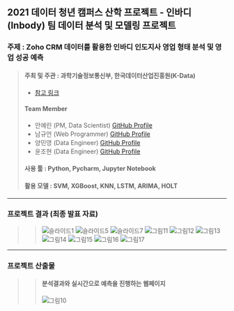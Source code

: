 ## 2021 데이터 청년 캠퍼스 산학 프로젝트 - 인바디(Inbody) 팀 데이터 분석 및 모델링 프로젝트
### 주제 : Zoho CRM 데이터를 활용한 인바디 인도지사 영업 형태 분석 및 영업 성공 예측
> #### 주최 및 주관 : 과학기술정보통신부, 한국데이터산업진흥원(K-Data)  
> + [참고 링크](https://dataonair.or.kr/bigjob/) 
> 
> #### Team Member 
>   + 안예린 (PM, Data Scientist) [GitHub Profile](https://github.com/girlwcode)
>   + 남규언 (Web Programmer) [GitHub Profile](https://github.com/gyuunnam)
>   + 양민영 (Data Engineer) [GitHub Profile](https://github.com/MinYeong-37)
>   + 윤조현 (Data Engineer) [GitHub Profile](https://github.com/porory415)
>   
> #### 사용 툴 : Python, Pycharm, Jupyter Notebook 
> #### 활용 모델 : SVM, XGBoost, KNN, LSTM, ARIMA, HOLT


-------------------------------------------------------
### 프로젝트 결과 (최종 발표 자료)
> > ![슬라이드1](https://user-images.githubusercontent.com/69211032/158623823-bb89ff89-cfc0-4234-abc5-b16e8fc6815d.PNG)
> > ![슬라이드5](https://user-images.githubusercontent.com/69211032/158623870-075647bd-380c-4ae7-9b3c-227ab34f1ce0.PNG)
> > ![슬라이드7](https://user-images.githubusercontent.com/69211032/158623898-c5822e0a-8b9b-4dd6-8dbf-20d97177791d.PNG)
> > ![그림11](https://user-images.githubusercontent.com/69211032/158624031-b59a0937-e9c6-40bf-88b2-1cc3df4fe765.png)
> > ![그림12](https://user-images.githubusercontent.com/69211032/158624110-3bb05b1b-c6e1-4049-ba86-0569efe9c7dd.png)
> > ![그림13](https://user-images.githubusercontent.com/69211032/158624135-7aaa5fc8-5fc1-4b86-9871-40290230cbeb.png)
> > ![그림14](https://user-images.githubusercontent.com/69211032/158624147-40d9aa95-4a14-4326-a352-81dcd7b90ae8.png)
> > ![그림15](https://user-images.githubusercontent.com/69211032/158624158-66bae066-730c-4a06-a249-4e0f884eef91.png)
> > ![그림16](https://user-images.githubusercontent.com/69211032/158624170-28ff39eb-2ae0-411d-b8bc-d13046ddd734.png)
> > ![그림17](https://user-images.githubusercontent.com/69211032/158624183-7f66c8cd-b14a-47a4-bcec-082bbfaabf45.png)


-------------------------------------------------------
### 프로젝트 산출물
> > #### __분석결과와 실시간으로 예측을 진행하는 웹페이지__
> > ![그림10](https://user-images.githubusercontent.com/69211032/158624199-e91c94a3-c80d-4911-bcc2-64a1b3c26609.png)
